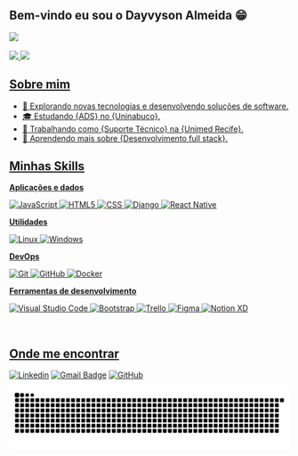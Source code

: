 ## Bem-vindo eu sou o Dayvyson Almeida 😁
![](https://komarev.com/ghpvc/?DayvysonAlmeida=iuricode&color=006bed)

 <div>
   <a href="https://github.com/DayvysonAlmeida">
   <img height="170em" src="https://github-readme-stats.vercel.app/api?username=dayvysonalmeida&show_icons=true&theme=merko&include_all_commits=true&count_private=true"/>
   <img height="170em" src="https://github-readme-stats.vercel.app/api/top-langs/?username=dayvysonalmeida&layout=compact&langs_count=6&theme=merko"/>
</div>

## Sobre mim

- 🤔 Explorando novas tecnologias e desenvolvendo soluções de software.
- 🎓 Estudando {ADS} no {Uninabuco}.
- 💼 Trabalhando como {Suporte Técnico} na {Unimed Recife}.
- 🌱 Aprendendo mais sobre {Desenvolvimento full stack}.

## Minhas Skills

**Aplicações e dados**


![JavaScript](https://img.shields.io/badge/-JavaScript-333333?style=flat&logo=javascript)
![HTML5](https://img.shields.io/badge/-HTML5-333333?style=flat&logo=HTML5)
![CSS](https://img.shields.io/badge/-CSS-333333?style=flat&logo=CSS3&logoColor=1572B6)
![Django](https://img.shields.io/badge/Django-092E20?style=flat&logo=django&logoColor=white)
![React Native](https://img.shields.io/badge/-React%20Native-333333?style=flat&logo=react)

**Utilidades**

![Linux](https://img.shields.io/badge/Linux-E34F26?style=flat&logo=linux&logoColor=black)
![Windows](https://img.shields.io/badge/Windows-017AD7?style=flat&logo=windows&logoColor=white)

**DevOps**

![Git](https://img.shields.io/badge/-Git-333333?style=flat&logo=git)
![GitHub](https://img.shields.io/badge/-GitHub-333333?style=flat&logo=github)
![Docker](https://img.shields.io/badge/-Docker-333333?style=flat&logo=docker)


**Ferramentas de desenvolvimento**

![Visual Studio Code](https://img.shields.io/badge/-Visual%20Studio%20Code-333333?style=flat&logo=visual-studio-code&logoColor=007ACC)
![Bootstrap](https://img.shields.io/badge/Bootstrap-563D7C?style=flat&logo=bootstrap&logoColor=white)
![Trello](https://img.shields.io/badge/-Trello-333333?style=flat&logo=trello&logoColor=007ACC)
![Figma](https://img.shields.io/badge/-Figma-333333?style=flat&logo=figma&logoColor=007ACC)
![Notion XD](https://img.shields.io/badge/Notion-000000?style=flat&logo=notion&logoColor=007ACC)

<br/>


## Onde me encontrar

[![Linkedin](https://img.shields.io/badge/-DayvysonAlmeida-blue?style=flat-square&logo=Linkedin&logoColor=white&link=https://www.linkedin.com/in/dayvyson-almeida)](https://www.linkedin.com/in/dayvyson-almeida)
[![Gmail Badge](https://img.shields.io/badge/-dayvysonalmeida@gmail.com-006bed?style=flat-square&logo=Gmail&logoColor=white&link=mailto:SEU-EMAIL)](mailto:dayvysonalmeida@gmail.com)
[![GitHub](https://img.shields.io/github/followers/iuricode?label=follow&style=social)](https://github.com/DayvysonAlmeida)



  <picture>
  <source media="(prefers-color-scheme: dark)" srcset="https://raw.githubusercontent.com/dayvysonalmeida/dayvysonalmeida/output/github-contribution-grid-snake-dark.svg">
  <source media="(prefers-color-scheme: light)" srcset="https://raw.githubusercontent.com/dayvysonalmeida/dayvysonalmeida/output/github-contribution-grid-snake.svg">
  <img alt="github contribution grid snake animation" src="https://raw.githubusercontent.com/dayvysonalmeida/dayvysonalmeida/output/github-contribution-grid-snake.svg">
</picture>
  
